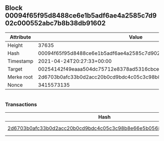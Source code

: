 ## Block 00094f65f95d8488ce6e1b5adf6ae4a2585c7d902c000552abc7b8b38db91602

Attribute | Value
--- | ---
Height | 37635
Hash | 00094f65f95d8488ce6e1b5adf6ae4a2585c7d902c000552abc7b8b38db91602
Timestamp | 2021-04-24T20:27:33+00:00
Target | 00254142f49eaaa504dc75712e8378ad5316cbcead634704b3734b6271167cc4
Merke root | 2d6703b0afc33b0d2acc20b0cd9bdc4c05c3c98b8e66e5b05685ea163c109490
Nonce | 3415573135

```

```

### Transactions

Hash | Amount
--- | ---
[2d6703b0afc33b0d2acc20b0cd9bdc4c05c3c98b8e66e5b05685ea163c109490](2d6703b0afc33b0d2acc20b0cd9bdc4c05c3c98b8e66e5b05685ea163c109490.md) | 10.00000000 SKEPTI 
